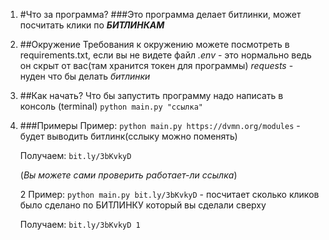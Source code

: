 1. #Что за программа? 
   ###Это программа делает битлинки, может посчитать клики по **_БИТЛИНКАМ_**

2. ##Окружение
   Требования к окружению можете посмотреть в requirements.txt, если вы не видете файл *.env* - это нормально ведь он скрыт от вас(там хранится токен для программы) *requests* - нуден что бы делать _битлинки_

3. ##Как начать?
   Что бы запустить программу надо написать в консоль (terminal) `python main.py "ссылка"`

4. ###Примеры
   Пример: `python main.py https://dvmn.org/modules` - будет выводить битлинк(сслыку можно поменять)

   Получаем: `bit.ly/3bKvkyD`

   (_Вы можете сами проверить работает-ли ссылка_)

   2 Пример: `python main.py bit.ly/3bKvkyD` - посчитает сколько кликов было сделано по БИТЛИНКУ который вы сделали сверху

   Получаем: `bit.ly/3bKvkyD
   1`